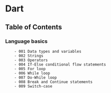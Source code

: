 # Dart

## Table of Contents

### Language basics

        - 001 Data types and variables
        - 002 Strings
        - 003 Operators
        - 004 If-Else conditional flow statements
        - 005 For loop
        - 006 While loop
        - 007 Do-While loop
        - 008 Break and Continue statements
        - 009 Switch-case
